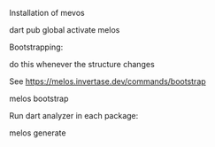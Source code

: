 Installation of mevos

dart pub global activate melos

Bootstrapping:

do this whenever the structure changes

See https://melos.invertase.dev/commands/bootstrap

melos bootstrap

Run dart analyzer in each package:

melos generate